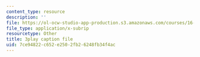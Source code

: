 ```yaml
---
content_type: resource
description: ''
file: https://ol-ocw-studio-app-production.s3.amazonaws.com/courses/16-842-fundamentals-of-systems-engineering-fall-2015/7ce94822c652e2502fb26248fb34f4ac_-63JXElqPaY.srt
file_type: application/x-subrip
resourcetype: Other
title: 3play caption file
uid: 7ce94822-c652-e250-2fb2-6248fb34f4ac
---
```

